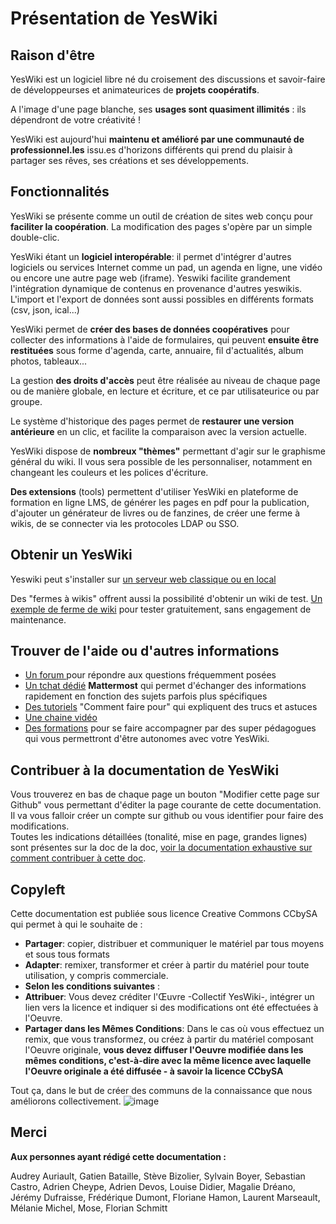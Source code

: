 # Présentation de YesWiki
## Raison d'être
YesWiki est un logiciel libre né du croisement des discussions et savoir-faire de développeurses et animateurices de **projets coopératifs**.

A l'image d'une page blanche, ses **usages sont quasiment illimités** : ils dépendront de votre créativité !

YesWiki est aujourd'hui **maintenu et amélioré par une communauté de professionnel.les** issu.es d'horizons différents qui prend du plaisir à partager ses rêves, ses créations et ses développements.

## Fonctionnalités
YesWiki se présente comme un outil de création de sites web conçu pour **faciliter la coopération**. La modification des pages s'opère par un simple double-clic.

YesWiki étant un **logiciel interopérable**: il permet d'intégrer d'autres logiciels ou services Internet comme un pad, un agenda en ligne, une vidéo ou encore une autre page web (iframe). Yeswiki facilite grandement l'intégration dynamique de contenus en provenance d'autres yeswikis. L'import et l'export de données sont aussi possibles en différents formats (csv, json, ical...)

YesWiki permet de **créer des bases de données coopératives** pour collecter des informations à l'aide de formulaires, qui peuvent **ensuite être restituées** sous forme d'agenda, carte, annuaire, fil d'actualités, album photos, tableaux...

La gestion **des droits d'accès** peut être réalisée au niveau de chaque page ou de manière globale, en lecture et écriture, et ce par utilisateurice ou par groupe.

Le système d'historique des pages permet de **restaurer une version antérieure** en un clic, et facilite la comparaison avec la version actuelle.

YesWiki dispose de **nombreux "thèmes"** permettant d'agir sur le graphisme général du wiki. Il vous sera possible de les personnaliser, notamment en changeant les couleurs et les polices d'écriture.

**Des extensions** (tools) permettent d'utiliser YesWiki en plateforme de formation en ligne LMS, de générer les pages en pdf pour la publication, d'ajouter un générateur de livres ou de fanzines, de créer une ferme à wikis, de se connecter via les protocoles LDAP ou SSO.

## Obtenir un YesWiki
Yeswiki peut s'installer sur [un serveur web classique ou en local](webmaster.md)

Des "fermes à wikis" offrent aussi la possibilité d'obtenir un wiki de test. [Un exemple de ferme de wiki](https://ferme.yeswiki.net/?PagePrincipale) pour tester gratuitement, sans engagement de maintenance.

## Trouver de l'aide ou d'autres informations

   - [Un forum ](https://yeswiki.net/forum/) pour répondre aux questions fréquemment posées
   - [Un tchat dédié](https://framateam.org/signup_user_complete/?id=iwtotxo7rpgsudhq63wxytaeoo) **Mattermost** qui permet d'échanger des informations rapidement en fonction des sujets parfois plus spécifiques
   - [Des tutoriels](https://yeswiki.net/?CommentFairePour) "Comment faire pour" qui expliquent des trucs et astuces
   - [Une chaine vidéo](https://video.coop.tools/video-channels/yeswiki/videos)
   - [Des formations](https://yeswiki.net/?SeFormer) pour se faire accompagner par des super pédagogues qui vous permettront d'être autonomes avec votre YesWiki.

## Contribuer à la documentation de YesWiki 

Vous trouverez en bas de chaque page un bouton "Modifier cette page sur Github" vous permettant d'éditer la page courante de cette documentation. Il va vous falloir créer un compte sur github ou vous identifier pour faire des modifications.  
Toutes les indications détaillées (tonalité, mise en page, grandes lignes) sont présentes sur la doc de la doc, [voir la documentation exhaustive sur comment contribuer à cette doc](/docs/users/README.md).

## Copyleft

Cette documentation est publiée sous licence Creative Commons CCbySA qui permet à qui le souhaite de : 
- **Partager**: copier, distribuer et communiquer le matériel par tous moyens et sous tous formats
- **Adapter**: remixer, transformer et créer à partir du matériel pour toute utilisation, y compris commerciale.
- **Selon les conditions suivantes** :
 - **Attribuer**: Vous devez créditer l'Œuvre -Collectif YesWiki-, intégrer un lien vers la licence et indiquer si des modifications ont été effectuées à l'Oeuvre.
 - **Partager dans les Mêmes Conditions**: Dans le cas où vous effectuez un remix, que vous transformez, ou créez à partir du matériel composant l'Oeuvre originale, **vous devez diffuser l'Oeuvre modifiée dans les mêmes conditions, c'est-à-dire avec la même licence avec laquelle l'Oeuvre originale a été diffusée - à savoir la licence CCbySA**

Tout ça, dans le but de créer des communs de la connaissance que nous améliorons collectivement.
![image](images/Creative_Commons_by-sa_small.svg.png)


## Merci

**Aux personnes ayant rédigé cette documentation :**

Audrey Auriault, Gatien Bataille, Stève Bizolier, Sylvain Boyer, Sebastian Castro, Adrien Cheype, Adrien Devos, Louise Didier, Magalie Dréano, Jérémy Dufraisse, Frédérique Dumont, Floriane Hamon, Laurent Marseault, Mélanie Michel, Mose, Florian Schmitt


